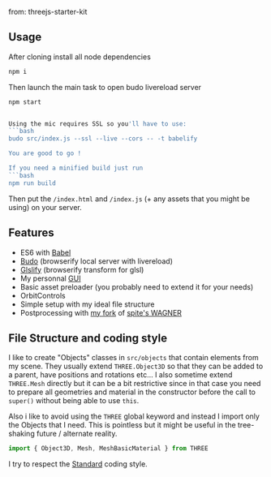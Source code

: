 from: threejs-starter-kit

## Usage
After cloning install all node dependencies
```bash
npm i
```

Then launch the main task to open budo livereload server  
```bash
npm start


Using the mic requires SSL so you'll have to use:
```bash
budo src/index.js --ssl --live --cors -- -t babelify

You are good to go !

If you need a minified build just run
```bash
npm run build
```
Then put the `/index.html` and `/index.js` (+ any assets that you might be using) on your server.

## Features
- ES6 with [Babel](http://babeljs.io)
- [Budo](https://github.com/mattdesl/budo) (browserify local server with livereload)
- [Glslify](https://github.com/glslify/glslify) (browserify transform for glsl)
- My personnal [GUI](http://github.com/superguigui/guigui#dev)
- Basic asset preloader (you probably need to extend it for your needs)
- OrbitControls
- Simple setup with my ideal file structure
- Postprocessing with [my fork](https://github.com/superguigui/Wagner) of [spite's WAGNER](https://github.com/spite/Wagner)

## File Structure and coding style
I like to create "Objects" classes in `src/objects` that contain elements from my scene. They usually extend `THREE.Object3D` so that they can be added to a parent, have positions and rotations etc... I also sometime extend `THREE.Mesh` directly but it can be a bit restrictive since in that case you need to prepare all geometries and material in the constructor before the call to `super()` without being able to use `this`.

Also i like to avoid using the `THREE` global keyword and instead I import only the Objects that I need. This is pointless but it might be useful in the tree-shaking future / alternate reality.
```js
import { Object3D, Mesh, MeshBasicMaterial } from THREE
```

I try to respect the [Standard](https://standardjs.com) coding style.
